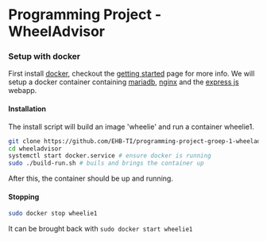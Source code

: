 # Programming Project - WheelAdvisor

### Setup with docker
First install [docker](https://docs.docker.com/engine/install/),
checkout the [getting started](https://docs.docker.com/get-started/) page for more info.
We will setup a docker container containing [mariadb](https://mariadb.org/), [nginx](https://www.nginx.com/) and the [express js](http://expressjs.com/) webapp.

#### Installation
The install script will build an image 'wheelie'
and run a container wheelie1.
```bash
git clone https://github.com/EHB-TI/programming-project-groep-1-wheeladvisor.git wheeladvisor
cd wheeladvisor
systemctl start docker.service # ensure docker is running
sudo ./build-run.sh # buils and brings the container up
```
After this, the container should be up and running.

#### Stopping
```bash
sudo docker stop wheelie1
```
 It can be brought back with
`sudo docker start wheelie1`
